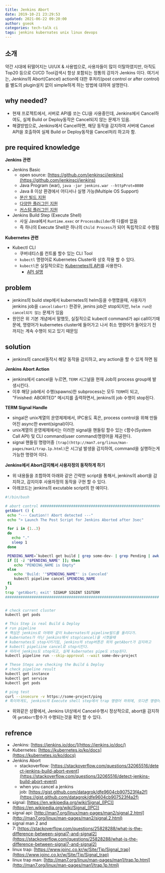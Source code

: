 ```yaml
---
title: Jenkins Abort
date: 2019-10-21 23:29:53
updated: 2021-06-22 09:20:00
author: gseok
categories: tech-talk ci
tags: jenkins kubernates unix linux devops
---
```


## 소개

약간 시대에 뒤떨어지는 UI/UX & 사용법으로, 사용자들이 많이 이탈하였지만, 아직도 Top20 등으로 CI/CD Tool검색시 항상 포함되는 정통의 강자가 Jenkins 이다. 여기서는, Jenkins의 Abort(Cancel) action에 대한 후처리(post control or after control)를 별도의 plugin설치 없이 simple하게 하는 방법에 대하여 설명한다.

## why needed?

- 현재 프로젝트에서, 서버로 API를 쏘는 CLI을 사용중인데, Jenkins에서 Cancel하여도, 실제 Build or Deploy동작은 Cancel되지 않는 문제가 있음.
- 해결방법으로, Jenkins에서 Cancel하면, 해당 동작을 감지하여 서버에 Cancel API을 호출하여 실제 Build or Deploy동작을 Cancel처리 하고자 함.

## pre required knowledge

**Jenkins 관련**

- Jenkins Basic
    - open source: [https://github.com/jenkinsci/jenkins](https://github.com/jenkinsci/jenkins)
    - Java Program (war), `java -jar jenkins.war --httpProt=8080`
    - Java 8 이상 환경에서 어디서나 실행 가능(Multiple OS Support)
    - [분산 빌드 지원](https://blog.knoldus.com/setting-up-master-slave-machines-using-jenkins/)
    - [다양한 플러그인 지원](https://plugins.jenkins.io/)
    - [커스텀 플러그인 지원](https://jenkins.io/doc/developer/tutorial/extend/)
- Jenkins Build Step (Execute Shell)
    - 사실 Java에서 `Runtime.exec` or `ProcessBuilder`와 다를바 없음
    - 즉 하나의 Execute Shell은 하나의 `Child Process`가 되어 독립적으로 수행됨

**Kubernetes 관련**

- Kubectl CLI
    - 쿠버네티스를 컨트롤 할수 있는 CLI Tool
    - `kubectl` 명령어로 Kubernetes Cluster와 상호 작용 할 수 있다.
    - `kubectl`은 실질적으로는 [Kubernetes의 API](https://kubernetes.io/ko/docs/tutorials/kubernetes-basics/deploy-app/deploy-intro/)를 사용한다.
        - [API 설명](https://kubernetes.io/ko/docs/concepts/overview/kubernetes-api/)

## problem

- jenkins의 build step에서 kubernetes의 helm등을 수행했을때, 사용자가 jenkins job을 `cancel(abort)` 한경우, jenins job은 stop되지만, `helm run은 cancel되지 않는` 문제가 있음
- 원인은 위 기본 개념에서 말했듯, 실질적으로 kubectl command가 api call이기때문에, 명령어가 kubernetes cluster에 들어가고 나서 취소 명령어가 들어오기 전까지는 계속 수행이 되고 있기 때문임

## solution

- jenkins의 cancel동작시 해당 동작을 감지하고, any action을 할 수 있게 하면 됨

**Jenkins Abort Action**

- jenkins에서 cancel을 누르면, `TERM` 시그널을 현재 Job의 process group에 발생시킨다.
- 이후 해당 job에서 수행(spawns)한 subprocess는 모두 `TERM`이 되고, "Finished: ABORTED" 메시지를 출력하면서, jenkins의 job 수행이 stop된다.

**TERM Signal Handle**

- singal은 unix계열의 운영체제에서, IPC용도 혹은, process control을 위해 만들어진 async한 event(signal)이다.
- unix계열의 운영체제에서는 이러한 signal을 핸들링 할수 있는 `C`함수(System Call API) 및 CLI command(user command)명령어을 제공한다.
- signal 핸들링 명령어중 `[trap](http://man7.org/linux/man-pages/man1/trap.1p.html)`은 시그널 발생을 감지하여, command을 실행하는게 가능한 명령어 이다.

**Jenkins에서 Abort감지해서 사용자정의 동작하게 하기**

- 위 내용들을 조합하여 아래와 같은 간략한 script을 통해서, jenkins의 abort을 감지하고, 감지이후 사용자정의 동작을 구현 할 수 있다.
- 아래코드는 jenkins의 excutable script의 한 예이다.

```bash
#!/bin/bash

# abort control #######################################################
getAbort () {
 echo "--- Caution!! Abort detected ---"
 echo "> Launch The Post Script for Jenkins Aborted after 3sec"

 for i in {1..3}
 do
   echo "."
   sleep 1
 done

 PENDING_NAME=`kubectl get build | grep some-dev- | grep Pending | awk '{print $1}'`
 if [[ -z "$PENDING_NAME" ]]; then
    echo "PENDING_NAME is Empty"
 else
    echo 'Build: '"$PENDING_NAME"' is Canceled'
    kubectl pipeline cancel $PENDING_NAME
 fi
}
trap 'getAbort; exit' SIGHUP SIGINT SIGTERM
######################################################################


# check current cluster
kubectl get pods

# This Step is real Build & Deploy
# run pipeline
# 핵심은 jenkins로 아래와 같이 kubernates의 pipeline빌드를 돌리다가.
# kubernates가 아닌 jenkins에서 stop(cancel)을 시켯을때
# kubernates도 stop시키기임, jenkins의 stop버튼은 위의 getAbort가 감지하고
# kubectl pipeliine cancel로 stop시킨다.
# 따라서 jenkins도 stop되고, 실제 kubernates pipe도 stop된다.
kubectl pipeline run --skip-approval --wait some-dev-project

# These Steps are checking the Build & Deploy
# check pipeline result
kubectl get instance
kubectl get service
kubectl get pods

# ping test
curl --insecure -v https://some-project/ping
# 특이하게도, jenkins의 Execute shell step에서 trap 명령어 하위에, 또다른 명령어 하나가 있어야 정상 동작하는 경우가 있음. 간단히 print하는걸 넣어주면됨.

```

- 위와같은 상황에서, Jenkins UI상에서 Cancel수행시 정상적으로, abort을 감지하여 `getAbort`함수가 수행되는것을 확인 할 수 있다.

## refrence

- Jenkins: [https://jenkins.io/doc/](https://jenkins.io/doc/)
- Kubernetes: [https://kubernetes.io/ko/docs](https://kubernetes.io/ko/docs)
- Jenkins Abort
    - stackoverflow: [https://stackoverflow.com/questions/32065516/detect-jenkins-build-abort-event](https://stackoverflow.com/questions/32065516/detect-jenkins-build-abort-event)
    - when you cancel a jenkins job: [https://gist.github.com/datagrok/dfe9604cb907523f4a2f](https://gist.github.com/datagrok/dfe9604cb907523f4a2f)
- signal: [https://en.wikipedia.org/wiki/Signal_(IPC)](https://en.wikipedia.org/wiki/Signal_(IPC))
- signal api: [http://man7.org/linux/man-pages/man2/signal.2.html](http://man7.org/linux/man-pages/man2/signal.2.html)
- signal man 2 and 7: [https://stackoverflow.com/questions/25828288/what-is-the-difference-between-signal7-and-signal2](https://stackoverflow.com/questions/25828288/what-is-the-difference-between-signal7-and-signal2)
- linux trap: [https://www.joinc.co.kr/w/Site/Tip/Signal_trap](https://www.joinc.co.kr/w/Site/Tip/Signal_trap)
- linux trap man: [http://man7.org/linux/man-pages/man1/trap.1p.html](http://man7.org/linux/man-pages/man1/trap.1p.html)


```toc

```
